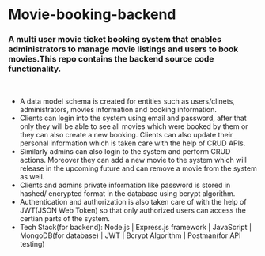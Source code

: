 # Movie-booking-backend
<h3> A multi user movie ticket booking system that enables administrators to manage movie listings and users to book movies.This repo contains the backend source code functionality.</h3> <br>
<ul>
<li> A data model schema is created for entities such as users/clinets, administrators, movies information and booking information.</li>
<li> Clients can login into the system using email and password, after that only they will be able to see all movies which were booked by them or they can also create a new booking. Clients can also update their personal information which is taken care with the help of CRUD APIs. </li>
<li> Similarly admins can also login to the system and perform CRUD actions. Moreover they can add a new movie to the system which will release in the upcoming future and can remove a movie from the system as well. </li>
<li> Clients and admins private information like password is stored in hashed/ encrypted format in the database using bcrypt algorithm.</li>
<li> Authentication and authorization is also taken care of with the help of JWT(JSON Web Token) so that only authorized users can access the certian parts of the system.</li>
<li> Tech Stack(for backend): Node.js | Express.js framework | JavaScript | MongoDB(for database) | JWT | Bcrypt Algorithm | Postman(for API testing) </li>
</ul>

